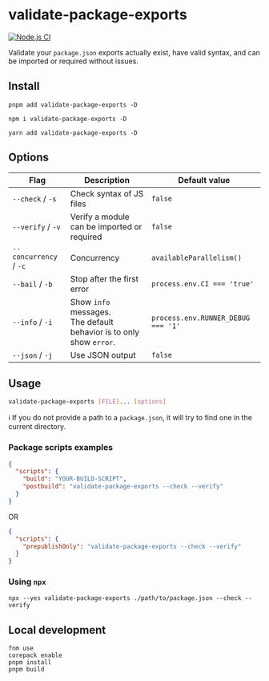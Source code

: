 # validate-package-exports

[![Node.js CI](https://github.com/webdeveric/validate-package-exports/actions/workflows/node.js.yml/badge.svg)](https://github.com/webdeveric/validate-package-exports/actions/workflows/node.js.yml)

Validate your `package.json` exports actually exist, have valid syntax, and can be imported or required without issues.

## Install

```shell
pnpm add validate-package-exports -D
```

```shell
npm i validate-package-exports -D
```

```shell
yarn add validate-package-exports -D
```

## Options

| Flag | Description | Default value |
| --- | --- | --- |
| `--check` / `-s` | Check syntax of JS files | `false` |
| `--verify` / `-v` | Verify a module can be imported or required | `false` |
| `--concurrency` / `-c` | Concurrency | `availableParallelism()` |
| `--bail` / `-b` | Stop after the first error | `process.env.CI === 'true'` |
| `--info` / `-i` | Show `info` messages.<br>The default behavior is to only show `error`. | `process.env.RUNNER_DEBUG === '1'` |
| `--json` / `-j` | Use JSON output | `false` |

## Usage

```sh
validate-package-exports [FILE]... [options]
```

:information_source: If you do not provide a path to a `package.json`, it will try to find one in the current directory.

### Package scripts examples

```json
{
  "scripts": {
    "build": "YOUR-BUILD-SCRIPT",
    "postbuild": "validate-package-exports --check --verify"
  }
}
```

OR

```json
{
  "scripts": {
    "prepublishOnly": "validate-package-exports --check --verify"
  }
}
```

### Using `npx`

```shell
npx --yes validate-package-exports ./path/to/package.json --check --verify
```

## Local development

```
fnm use
corepack enable
pnpm install
pnpm build
```
